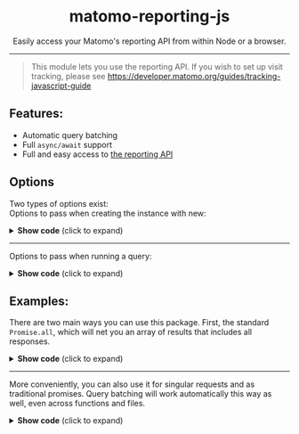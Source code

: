 <h1 align="center">
  matomo-reporting-js
</h1>

<div align="center">

  Easily access your Matomo's reporting API from within Node or a browser.
</div>

----

> This module lets you use the reporting API. If you wish to set up visit
> tracking, please see https://developer.matomo.org/guides/tracking-javascript-guide

## Features:
- Automatic query batching
- Full `async/await` support
- Full and easy access to [the reporting API](https://developer.matomo.org/api-reference/reporting-api)

## Options

Two types of options exist:  
Options to pass when creating the instance with new:

<details>
  <summary><strong>Show code</strong> (click to expand)</summary>
  
  ```js
  new MatomoApi({
    // Mandatory
    // If you're using isomorphic-fetch, it's window.fetch in the browser 
    // and global.fetch in Node. Otherwise, please consult your implementation's
    // manual if any. Most browsers have window.fetch available by default.
    'fetch': global.fetch,

    // Optional, default: undefined
    // If you specify a handler, network and API errors will not cause the promise
    // to reject and the Error instance will be passed to the function.
    // If the handler returns anything, it will be used for the promise response.
    // Otherwise, the promise will reject for any error.
    'handler': (error) => sendToLoggingService(error),
  }, {
    // Mandatory
    // Set your Matomo instance's URL here
    // Depending on your server configuration, index.php may be required at the end.
    'endpoint': 'https://demo.matomo.org/index.php',
    
    // Mandatory
    // Your site ID you wish to track with this instance of the client
    'idSite':   3,
    
    // Optional, default: 100
    // This number (in miliseconds) dictates how much to wait for queries before
    // sending the bulk request to the API.
    'patience': 100,
    
    // Optional, default: undefined
    // This string defines your authentication token if your site is not set
    // to public.
    'token_auth': 'asdfghjkl1234567',
    
    // Optional, default: {}
    // Additional network headers to send in a key-value format
    'headers': {},
    
    // Optional, default: false
    // If true, the module will log its requests to the console before sending
    'debug': false,
  })
  ```
</details>

----

Options to pass when running a query:

<details>
  <summary><strong>Show code</strong> (click to expand)</summary>
  
  ```js
  const api = new MatomoApi(options)
  
  api.query({
    // Mandatory
    // The reporting API method you wish to use
    'method': 'ExampleAPI.getMatomoVersion',
    
    // Optional, default: 'month'
    // The timeframe you'd like to request data for
    'period': 'month',
    
    // Optional, default: 'today'
    // The start date the API should use to start from
    'date': 'today',
    
    // You must also put API specific options here as well, see the
    // examples below.
  }),
  ```
</details>

## Examples:

There are two main ways you can use this package.
First, the standard `Promise.all`, which will net you an array of results that
includes all responses.

<details>
  <summary><strong>Show code</strong> (click to expand)</summary>
  
  ```js
  import MatomoApi from 'matomo-reporting-js'
  import fetch from 'node-fetch'

  // Create and configure the interface
  const api = new MatomoApi(options)

  // Example implementation
  const run = async () => {
    // Matomo provides some example APIs that return pre-defined strings.
    // Here, we run queries we want to receive.
    //
    // For a full list of what you can run, see https://developer.matomo.org/api-reference/reporting-api

    const results = await Promise.all([
      // Gets the running Matomo version
      api.query({
        'method': 'ExampleAPI.getMatomoVersion',
      }),
      // Adds two number arguments together
      // You can specify any argument that the reporting API accepts.
      api.query({
        'method': 'ExampleAPI.getSum',
        'a':      6,
        'b':      3,
      }),
      // Returns an object that has no data, but is otherwise successful
      api.query({
        'method': 'ExampleAPI.getNull',
      }),
      // Returns a string-key dictionary that consists of arrays with mixes types
      api.query({
        'method': 'ExampleAPI.getMultiArray',
      }),
    ])

    return JSON.stringify(results, null, 2)
  }

  run()
  .then(console.log)
  .catch(console.error)

  ```
</details>

----

More conveniently, you can also use it for singular requests and as
traditional promises.
Query batching will work automatically this way as well, even across functions
and files.

<details>
  <summary><strong>Show code</strong> (click to expand)</summary>
  
  ```js
  const run = () => {
    api.query({
      'method': 'ExampleAPI.getMatomoVersion',
    })
    .then(console.log)
    .catch(console.error)

    api.query({
      'method': 'ExampleAPI.getSum',
      'a':      6,
      'b':      3,
    })
    .then(console.log)
    .catch(console.error)

    api.query({
      'method': 'ExampleAPI.getNull',
    })
    .then(console.log)
    .catch(console.error)

    api.query({
      'method': 'ExampleAPI.getMultiArray',
    })
    .then(console.log)
    .catch(console.error)
  }

  run()

  ```
</details>
